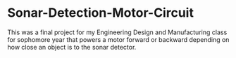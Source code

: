 # Sonar-Detection-Motor-Circuit
This was a final project for my Engineering Design and Manufacturing class for sophomore year that powers a motor forward or backward depending on how close an object is to the sonar detector. 
